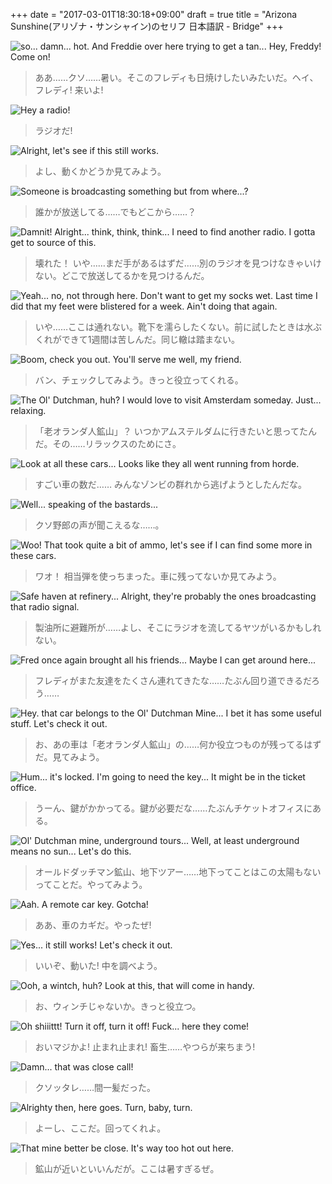 +++
date = "2017-03-01T18:30:18+09:00"
draft = true
title = "Arizona Sunshine(アリゾナ・サンシャイン)のセリフ 日本語訳 - Bridge"
+++

![so... damn... hot. And Freddie over here trying to get a tan... Hey, Freddy! Come on!](/img/ArizonaSunshine/Bridge/Bridge-0.jpg)

> ああ……クソ……暑い。そこのフレディも日焼けしたいみたいだ。ヘイ、フレディ! 来いよ!

![Hey a radio!](/img/ArizonaSunshine/Bridge/Bridge-1.jpg)

> ラジオだ!

![Alright, let's see if this still works.](/img/ArizonaSunshine/Bridge/Bridge-2.jpg)

> よし、動くかどうか見てみよう。

![Someone is broadcasting something but from where...?](/img/ArizonaSunshine/Bridge/Bridge-3.jpg)

> 誰かが放送してる……でもどこから……？

![Damnit! Alright... think, think, think... I need to find another radio. I gotta get to source of this.](/img/ArizonaSunshine/Bridge/Bridge-4.jpg)

> 壊れた！ いや……まだ手があるはずだ……別のラジオを見つけなきゃいけない。どこで放送してるかを見つけるんだ。

![Yeah... no, not through here. Don't want to get my socks wet. Last time I did that my feet were blistered for a week. Ain't doing that again.](/img/ArizonaSunshine/Bridge/Bridge-5.jpg)

> いや……ここは通れない。靴下を濡らしたくない。前に試したときは水ぶくれができて1週間は苦しんだ。同じ轍は踏まない。

![Boom, check you out. You'll serve me well, my friend.](/img/ArizonaSunshine/Bridge/Bridge-6.jpg)

> バン、チェックしてみよう。きっと役立ってくれる。

![The Ol' Dutchman, huh? I would love to visit Amsterdam someday. Just... relaxing.](/img/ArizonaSunshine/Bridge/Bridge-7.jpg)

> 「老オランダ人鉱山」？ いつかアムステルダムに行きたいと思ってたんだ。その……リラックスのためにさ。

![Look at all these cars... Looks like they all went running from horde.](/img/ArizonaSunshine/Bridge/Bridge-8.jpg)

> すごい車の数だ…… みんなゾンビの群れから逃げようとしたんだな。

![Well... speaking of the bastards...](/img/ArizonaSunshine/Bridge/Bridge-9.jpg)

> クソ野郎の声が聞こえるな……。

![Woo! That took quite a bit of ammo, let's see if I can find some more in these cars.](/img/ArizonaSunshine/Bridge/Bridge-10.jpg)

> ワオ！ 相当弾を使っちまった。車に残ってないか見てみよう。

![Safe haven at refinery... Alright, they're probably the ones broadcasting that radio signal.](/img/ArizonaSunshine/Bridge/Bridge-11.jpg)

> 製油所に避難所が……よし、そこにラジオを流してるヤツがいるかもしれない。

![Fred once again brought all his friends... Maybe I can get around here...](/img/ArizonaSunshine/Bridge/Bridge-12.jpg)

> フレディがまた友達をたくさん連れてきたな……たぶん回り道できるだろう……

![Hey. that car belongs to the Ol' Dutchman Mine... I bet it has some useful stuff. Let's check it out.](/img/ArizonaSunshine/Bridge/Bridge-13.jpg)

> お、あの車は「老オランダ人鉱山」の……何か役立つものが残ってるはずだ。見てみよう。

![Hum... it's locked. I'm going to need the key... It might be in the ticket office.](/img/ArizonaSunshine/Bridge/Bridge-14.jpg)

> うーん、鍵がかかってる。鍵が必要だな……たぶんチケットオフィスにある。

![Ol' Dutchman mine, underground tours... Well, at least underground means no sun... Let's do this.](/img/ArizonaSunshine/Bridge/Bridge-15.jpg)

> オールドダッチマン鉱山、地下ツアー……地下ってことはこの太陽もないってことだ。やってみよう。

![Aah. A remote car key. Gotcha!](/img/ArizonaSunshine/Bridge/Bridge-16.jpg)

> ああ、車のカギだ。やったぜ!

![Yes... it still works! Let's check it out.](/img/ArizonaSunshine/Bridge/Bridge-17.jpg)

> いいぞ、動いた! 中を調べよう。

![Ooh, a wintch, huh? Look at this, that will come in handy.](/img/ArizonaSunshine/Bridge/Bridge-18.jpg)

> お、ウィンチじゃないか。きっと役立つ。

![Oh shiiittt! Turn it off, turn it off! Fuck... here they come!](/img/ArizonaSunshine/Bridge/Bridge-19.jpg)

> おいマジかよ! 止まれ止まれ! 畜生……やつらが来ちまう!

![Damn... that was close call!](/img/ArizonaSunshine/Bridge/Bridge-20.jpg)

> クソッタレ……間一髪だった。

![Alrighty then, here goes. Turn, baby, turn.](/img/ArizonaSunshine/Bridge/Bridge-21.jpg)

> よーし、ここだ。回ってくれよ。

![That mine better be close. It's way too hot out here.](/img/ArizonaSunshine/Bridge/Bridge-22.jpg)

> 鉱山が近いといいんだが。ここは暑すぎるぜ。
